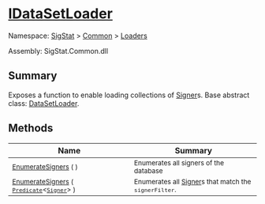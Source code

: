 # [IDataSetLoader](./IDataSetLoader.md)

Namespace: [SigStat]() > [Common](./../README.md) > [Loaders](./README.md)

Assembly: SigStat.Common.dll

## Summary
Exposes a function to enable loading collections of [Signer](../../../../../docs/md/SigStat/Common/Signer.md)s.  Base abstract class: [DataSetLoader](../../../../../docs/md/SigStat/Common/Loaders/DataSetLoader.md).

## Methods

| Name<div><a href="#"><img width=400></a></div> | Summary<div><a href="#"><img width=475></a></div> | 
| --- | --- | 
| <sub>[EnumerateSigners](./Methods/IDataSetLoader--EnumerateSigners.md) (  )</sub> | <sub>Enumerates all signers of the database</sub> | 
| <sub>[EnumerateSigners](./Methods/IDataSetLoader--EnumerateSigners.md) ( [`Predicate`](https://docs.microsoft.com/en-us/dotnet/api/System.Predicate-1)\<[`Signer`](./../Signer.md)> )</sub> | <sub>Enumerates all [Signer](../../../../../docs/md/SigStat/Common/Signer.md)s that match the `signerFilter`.</sub> | 


